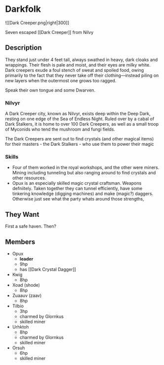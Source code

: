 # Darkfolk

  
![[Dark Creeper.png|right|300]]

Seven escaped [[Dark Creeper]] from Nilvy
## Description
They stand just under 4 feet tall, always swathed in heavy, dark cloaks and wrappings. Their flesh is pale and moist, and their eyes are milky white. Dark creepers exude a foul stench of sweat and spoiled food, owing primarily to the fact that they never take off their clothing—instead piling on new layers when the outermost one grows too ragged.

Speak their own tongue and some Dwarven.

### Nilvyr

A Dark Creeper city, known as Nilvyr, exists deep within the Deep Dark, resting on one edge of the Sea of Endless Night. Ruled over by a cabal of Dark Stalkers, it is home to over 100 Dark Creepers, as well as a small troop of Myconids who tend the mushroom and fungi fields.

The Dark Creepers are sent out to find crystals (and other magical items) for their masters - the Dark Stalkers - who use them to power their magic 

### Skills
- Four of them worked in the royal workshops, and the other were miners. Mining including tunneling but also ranging around to find crystals and other resources. 
- Opux is an especially skilled magic crystal craftsman. Weapons defniitely.
Taken together they can tunnel efficiently, have some tinkering knowledge (digging machines) and make (magic?) daggers. Otherwise just see what the party whats around those strengths,


## They Want
First a safe haven. Then?


## Members
- Opux 
    - **leader** 
    - 9hp  
    - has [[Dark Crystal Dagger]]
- Kwig 
    - 8hp  
- Xoad (shode) 
    - 8hp  
- Zuaauv (zaav) 
    - 8hp
- Tilbio 
    - 3hp  
    - charmed by Glornkus
    - skilled miner
- Urhktoh 
    - 8hp  
    - charmed by Glornkus
    - skilled miner
- Orsuh 
    - 6hp
    - skilled miner